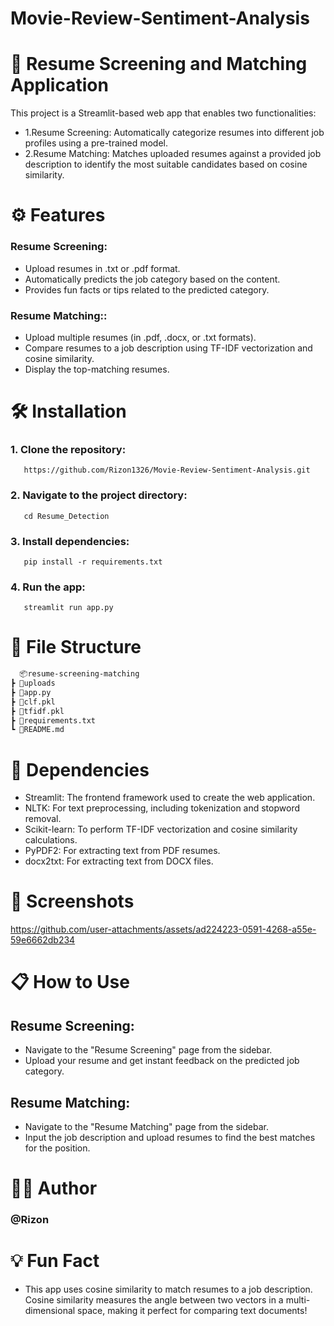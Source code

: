 # Movie-Review-Sentiment-Analysis
# 📄 Resume Screening and Matching Application
This project is a Streamlit-based web app that enables two functionalities:

- 1.Resume Screening: Automatically categorize resumes into different job profiles using a pre-trained model.
- 2.Resume Matching: Matches uploaded resumes against a provided job description to identify the most suitable candidates based on cosine similarity.

# ⚙️ Features
 ### Resume Screening:
 - Upload resumes in .txt or .pdf format.
 - Automatically predicts the job category based on the content.
 - Provides fun facts or tips related to the predicted category.

 ### Resume Matching::
 - Upload multiple resumes (in .pdf, .docx, or .txt formats).
 - Compare resumes to a job description using TF-IDF vectorization and cosine similarity.
 - Display the top-matching resumes.

# 🛠️ Installation
 ### 1. Clone the repository: 
       https://github.com/Rizon1326/Movie-Review-Sentiment-Analysis.git      
 ### 2. Navigate to the project directory:
       cd Resume_Detection
 ### 3. Install dependencies:
       pip install -r requirements.txt
 ### 4. Run the app:
       streamlit run app.py
       
# 📂 File Structure
 ```bash
   📦resume-screening-matching
 ┣ 📂uploads
 ┣ 📜app.py
 ┣ 📜clf.pkl
 ┣ 📜tfidf.pkl
 ┣ 📜requirements.txt
 ┗ 📜README.md
```

# 🧰 Dependencies
 - Streamlit: The frontend framework used to create the web application.
 - NLTK: For text preprocessing, including tokenization and stopword removal.
 - Scikit-learn: To perform TF-IDF vectorization and cosine similarity calculations.
 - PyPDF2: For extracting text from PDF resumes.
 - docx2txt: For extracting text from DOCX files.

# 🎨 Screenshots 
https://github.com/user-attachments/assets/ad224223-0591-4268-a55e-59e6662db234

# 📋 How to Use
  ## Resume Screening:
   - Navigate to the "Resume Screening" page from the sidebar.
   - Upload your resume and get instant feedback on the predicted job category.
  ## Resume Matching:
   - Navigate to the "Resume Matching" page from the sidebar.
   - Input the job description and upload resumes to find the best matches for the position.
     
# 👨‍💻 Author
 ###  @Rizon
 
# 💡 Fun Fact
 - This app uses cosine similarity to match resumes to a job description. Cosine similarity measures the angle between two vectors in a multi-dimensional space, making it perfect for comparing text documents!





 

   


